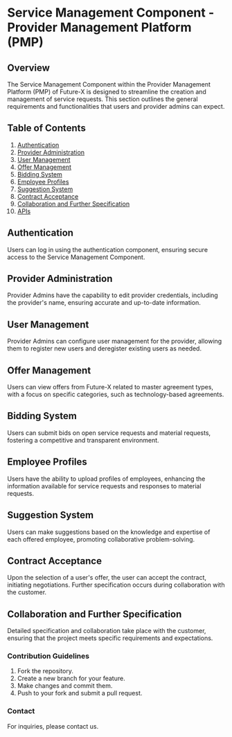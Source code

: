 # Service Management Component - Provider Management Platform (PMP)

## Overview

The Service Management Component within the Provider Management Platform (PMP) of Future-X is designed to streamline the creation and management of service requests. This section outlines the general requirements and functionalities that users and provider admins can expect.

## Table of Contents

1. [Authentication](#authentication)
2. [Provider Administration](#provider-administration)
3. [User Management](#user-management)
4. [Offer Management](#offer-management)
5. [Bidding System](#bidding-system)
6. [Employee Profiles](#employee-profiles)
7. [Suggestion System](#suggestion-system)
8. [Contract Acceptance](#contract-acceptance)
9. [Collaboration and Further Specification](#collaboration-and-further-specification)
10. [APIs](#apis)

## Authentication

Users can log in using the authentication component, ensuring secure access to the Service Management Component.

## Provider Administration

Provider Admins have the capability to edit provider credentials, including the provider's name, ensuring accurate and up-to-date information.

## User Management

Provider Admins can configure user management for the provider, allowing them to register new users and deregister existing users as needed.

## Offer Management

Users can view offers from Future-X related to master agreement types, with a focus on specific categories, such as technology-based agreements.

## Bidding System

Users can submit bids on open service requests and material requests, fostering a competitive and transparent environment.

## Employee Profiles

Users have the ability to upload profiles of employees, enhancing the information available for service requests and responses to material requests.

## Suggestion System

Users can make suggestions based on the knowledge and expertise of each offered employee, promoting collaborative problem-solving.

## Contract Acceptance

Upon the selection of a user's offer, the user can accept the contract, initiating negotiations. Further specification occurs during collaboration with the customer.

## Collaboration and Further Specification

Detailed specification and collaboration take place with the customer, ensuring that the project meets specific requirements and expectations.



### Contribution Guidelines

1. Fork the repository.
2. Create a new branch for your feature.
3. Make changes and commit them.
4. Push to your fork and submit a pull request.



### Contact

For inquiries, please contact us.

